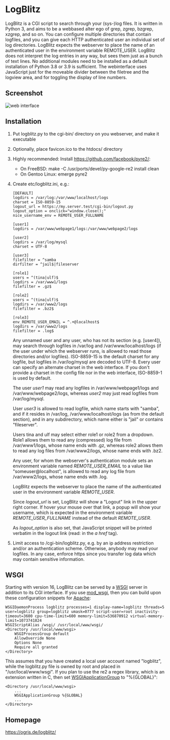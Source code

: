 # LogBlitz

LogBlitz is a CGI script to search through your (sys-)log files. It is written in Python 3, and aims to be a webbased alter ego of grep, zgrep, bzgrep, xzgrep, and so on. You can configure multiple directories that contain logfiles, and you can give each HTTP authenticated user an individual set of log directories. LogBlitz expects the webserver to place the name of an authenticated user in the environment variable REMOTE\_USER.
LogBlitz does not interpret the log entries in any way, but sees them just as a bunch of text lines. No additional modules need to be installed as a default installation of Python 3.8 or 3.9 is sufficient. The webinterface uses JavaScript just for the moveable divider between the filetree and the logview area, and for toggling the display of line numbers.

## Screenshot

![web interface](https://ogris.de/logblitz/logblitz.jpg)

## Installation
1. Put logblitz.py to the cgi-bin/ directory on you webserver, and make it executable
2. Optionally, place favicon.ico to the htdocs/ directory
3. Highly recommended: Install https://github.com/facebook/pyre2/:
   * On FreeBSD: make -C /usr/ports/devel/py-google-re2 install clean
   * On Gentoo Linux: emerge pyre2
4. Create etc/logblitz.ini, e.g.:

   ```
   [DEFAULT]
   logdirs = /var/log:/var/www/localhost/logs
   charset = ISO-8859-15
   logout_url = https://my.server.test/cgi-bin/logout.py
   logout_option = onclick="window.close();"
   nice_username_env = REMOTE_USER_FULLNAME

   [user1]
   logdirs = /var/www/webpage1/logs:/var/www/webpage2/logs

   [user2]
   logdirs = /var/log/mysql
   charset = UTF-8

   [user3]
   filefilter = ^samba
   dirfilter = ^jail$|fileserver

   [role1]
   users = ^(tina|ulf)$
   logdirs = /var/www1/logs
   filefilter = .gz$

   [role2]
   users = ^(tina|ulf)$
   logdirs = /var/www2/logs
   filefilter = .bz2$

   [role3]
   env_REMOTE_USER_EMAIL = ^.+@localhost$
   logdirs = /var/www2/logs
   filefilter = .log$
   ```

   Any unnamed user and any user, who has not its section (e.g. [user4]), may search through logfiles in /var/log and /var/www/localhost/logs (if the user under which the webserver runs, is allowed to read those directories and/or logfiles). ISO-8859-15 is the default charset for any logfile, but logfiles in /var/log/mysql are decoded to UTF-8. Every user can specify an alternate charset in the web interface. If you don't provide a charset in the config file nor in the web interface, ISO-8859-1 is used by default.

   The user *user1* may read any logfiles in /var/www/webpage1/logs and /var/www/webpage2/logs, whereas *user2* may just read logfiles from /var/log/mysql.

   User *user3* is allowed to read logfile, which name starts with "samba", and if it resides in /var/log, /var/www/localhost/logs (as from the default section), and in any subdirectory, which name either is "jail" or contains "fileserver".

   Users tina and ulf may select either role1 or role2 from a dropdown. Role1 allows them to read any (compressed) log file from /var/www1/logs, whose name ends with .gz, whereas role2 allows them to read any log files from /var/www2/logs, whose name ends with .bz2.

   Any user, for whom the webserver's authentication module sets an environment variable named *REMOTE_USER_EMAIL* to a value like "someuser@localhost", is allowed to read any log file from /var/www2/logs, whose name ends with .log.

   LogBlitz expects the webserver to place the name of the authenticated user in the environment variable *REMOTE_USER*.

   Since *logout_url* is set, LogBlitz will show a "Logout" link in the upper right corner. If hover your mouse over that link, a popup will show your username, which is expected in the environment variable *REMOTE_USER_FULLNAME* instead of the default *REMOTE_USER*.

   As *logout_option* is also set, that JavaScript snippet will be printed verbatim in the logout link (read: in the *a href* tag).

5. Limit access to /cgi-bin/logblitz.py, e.g. by an ip address restriction and/or an authentication scheme. Otherwise, anybody may read your logfiles. In any case, enforce https since you transfer log data which may contain sensitive information.

## WSGI
Starting with version 16, LogBlitz can be served by a [WSGI](https://en.wikipedia.org/wiki/Web_Server_Gateway_Interface) server in addition to its CGI interface. If you use [mod\_wsgi](https://pypi.org/project/mod-wsgi/), then you can build upon these configuration snippets for [Apache](https://http.apache.org/):

```
WSGIDaemonProcess logblitz processes=1 display-name=logblitz threads=5 user=logblitz group=logblitz umask=0777 script-user=root inactivity-timeout=3600 cpu-time-limit=600 memory-limit=536870912 virtual-memory-limit=1073741824
WSGIScriptAlias /wsgi/ /usr/local/www/wsgi/
<Directory /usr/local/www/wsgi>
    WSGIProcessGroup default
    AllowOverride None
    Options None
    Require all granted
</Directory>
```

This assumes that you have created a local user account named "logblitz", while the logblitz.py file is owned by root and placed in "/usr/local/www/wsgi". If you plan to use the re2 a regex library, which is an extension written in C, then set [WSGIApplicationGroup](https://modwsgi.readthedocs.io/en/master/configuration-directives/WSGIApplicationGroup.html) to "%{GLOBAL}":

```
<Directory /usr/local/www/wsgi>
    ...
    WSGIApplicationGroup %{GLOBAL}
    ...
</Directory>
```

## Homepage

https://ogris.de/logblitz/
